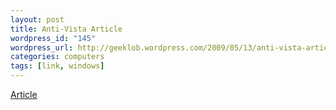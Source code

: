 ```yaml
--- 
layout: post
title: Anti-Vista Article
wordpress_id: "145"
wordpress_url: http://geeklob.wordpress.com/2009/05/13/anti-vista-article/
categories: computers
tags: [link, windows]
---
```

<a href="http://www.eweek.com/c/a/Windows/Night-of-the-Living-Vista/">Article</a>
